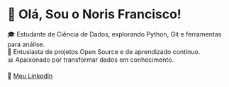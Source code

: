 # 👋 Olá, Sou o Noris Francisco!

🎓 Estudante de Ciência de Dados, explorando Python, Git e ferramentas para análise.  
🚀 Entusiasta de projetos Open Source e de aprendizado contínuo.  
📊 Apaixonado por transformar dados em conhecimento.  

🔗 [Meu LinkedIn](https://www.linkedin.com/in/francisco-noris-46b57a111/)
